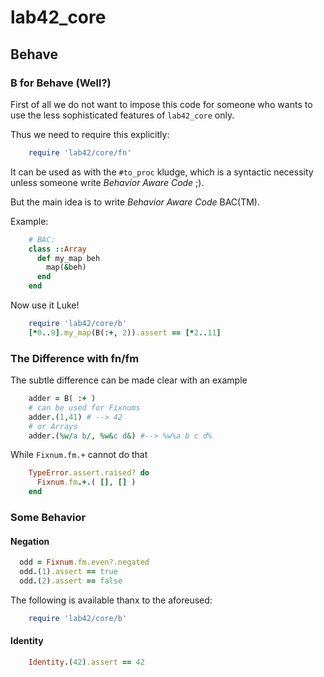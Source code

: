 # lab42\_core

## Behave

### B for Behave (Well?)

First of all we do not want to impose this code for someone who wants to use the less sophisticated features
of `lab42_core` only. 

Thus we need to require this explicitly:

```ruby
    require 'lab42/core/fn'
```

It can be used as with the `#to_proc` kludge, which is a syntactic necessity unless someone
write _Behavior Aware Code_ ;). 

But the main idea is to write _Behavior Aware Code_ BAC(TM).

Example:

```ruby
    # BAC:
    class ::Array
      def my_map beh
        map(&beh)
      end
    end
```

Now use it Luke!

```ruby
    require 'lab42/core/b'
    [*0..9].my_map(B(:+, 2)).assert == [*2..11]
```

### The Difference with fn/fm

The subtle difference can be made clear with an example

```ruby
    adder = B( :+ )
    # can be used for Fixnums
    adder.(1,41) # --> 42
    # or Arrays
    adder.(%w/a b/, %w&c d&) #--> %w%a b c d%
```

While `Fixnum.fm.+` cannot do that

```ruby
    TypeError.assert.raised? do
      Fixnum.fm.+.( [], [] )
    end
```

### Some Behavior

#### Negation

```ruby
  odd = Fixnum.fm.even?.negated
  odd.(1).assert == true 
  odd.(2).assert == false
```

The following is available thanx to the aforeused:

```ruby
    require 'lab42/core/b'
```

#### Identity

```ruby
    Identity.(42).assert == 42
```


